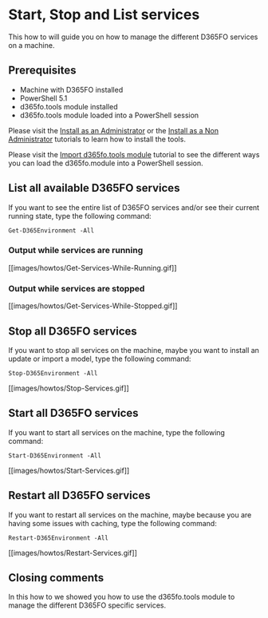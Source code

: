 ﻿# **Start, Stop and List services**

This how to will guide you on how to manage the different D365FO services on a machine.

## **Prerequisites**
* Machine with D365FO installed
* PowerShell 5.1
* d365fo.tools module installed
* d365fo.tools module loaded into a PowerShell session

Please visit the [Install as an Administrator](https://github.com/d365collaborative/d365fo.tools/wiki/Tutorial-Install-Administrator) or the [Install as a Non Administrator](https://github.com/d365collaborative/d365fo.tools/wiki/Tutorial-First-Time-Install-Non-Administrator) tutorials to learn how to install the tools.

Please visit the [Import d365fo.tools module](https://github.com/d365collaborative/d365fo.tools/wiki/Tutorial-Import-Module) tutorial to see the different ways you can load the d365fo.module into a PowerShell session.

## **List all available D365FO services**
If you want to see the entire list of D365FO services and/or see their current running state, type the following command:

```
Get-D365Environment -All
```

### **Output while services are running**

[[images/howtos/Get-Services-While-Running.gif]]

### **Output while services are stopped**

[[images/howtos/Get-Services-While-Stopped.gif]]

## **Stop all D365FO services**
If you want to stop all services on the machine, maybe you want to install an update or import a model, type the following command:

```
Stop-D365Environment -All
```

[[images/howtos/Stop-Services.gif]]

## **Start all D365FO services**
If you want to start all services on the machine, type the following command:

```
Start-D365Environment -All
```

[[images/howtos/Start-Services.gif]]

## **Restart all D365FO services**
If you want to restart all services on the machine, maybe because you are having some issues with caching, type the following command:

```
Restart-D365Environment -All
```

[[images/howtos/Restart-Services.gif]]

## **Closing comments**
In this how to we showed you how to use the d365fo.tools module to manage the different D365FO specific services.